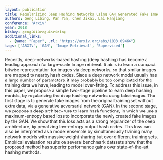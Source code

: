 ```yaml
---
layout: publication
title: Regularizing Deep Hashing Networks Using GAN Generated Fake Images
authors: Geng Libing, Pan Yan, Chen Jikai, Lai Hanjiang
conference: "Arxiv"
year: 2018
bibkey: geng2018regularizing
additional_links:
  - {name: "Paper", url: "https://arxiv.org/abs/1803.09466"}
tags: ['ARXIV', 'GAN', 'Image Retrieval', 'Supervised']
---
```

Recently, deep-networks-based hashing (deep hashing) has become a leading
approach for large-scale image retrieval. It aims to learn a compact bitwise
representation for images via deep networks, so that similar images are mapped
to nearby hash codes. Since a deep network model usually has a large number of
parameters, it may probably be too complicated for the training data we have,
leading to model over-fitting. To address this issue, in this paper, we propose
a simple two-stage pipeline to learn deep hashing models, by regularizing the
deep hashing networks using fake images. The first stage is to generate fake
images from the original training set without extra data, via a generative
adversarial network (GAN). In the second stage, we propose a deep architec-
ture to learn hash functions, in which we use a maximum-entropy based loss to
incorporate the newly created fake images by the GAN. We show that this loss
acts as a strong regularizer of the deep architecture, by penalizing
low-entropy output hash codes. This loss can also be interpreted as a model
ensemble by simultaneously training many network models with massive weight
sharing but over different training sets. Empirical evaluation results on
several benchmark datasets show that the proposed method has superior
performance gains over state-of-the-art hashing methods.
